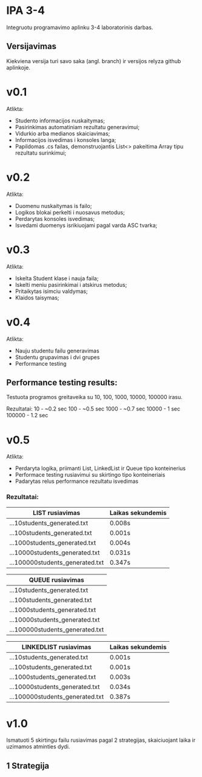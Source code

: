 # IPA 3-4

Integruotu programavimo aplinku 3-4 laboratorinis darbas.

## Versijavimas

Kiekviena versija turi savo saka (angl. branch) ir versijos relyza github aplinkoje.

# v0.1

Atlikta:
* Studento informacijos nuskaitymas;
* Pasirinkimas automatiniam rezultatu generavimui;
* Vidurkio arba medianos skaiciavimas;
* Informacijos isvedimas i konsoles langa;
* Papildomas .cs failas, demonstruojantis List<> pakeitima Array tipu rezultatu surinkimui;

# v0.2

Atlikta:
* Duomenu nuskaitymas is failo;
* Logikos blokai perkelti i nuosavus metodus;
* Perdarytas konsoles isvedimas;
* Isvedami duomenys isrikiuojami pagal varda ASC tvarka;

# v0.3

Atlikta:
* Iskelta Student klase i nauja faila;
* Iskelti meniu pasirinkimai i atskirus metodus;
* Pritaikytas isimciu valdymas;
* Klaidos taisymas;

# v0.4

Atlikta:
* Nauju studentu failu generavimas
* Studentu grupavimas i dvi grupes
* Performance testing

## Performance testing results:
Testuota programos greitaveika su 10, 100, 1000, 10000, 100000 irasu.

Rezultatai:
10 - ~0.2 sec
100 - ~0.5 sec
1000 - ~0.7 sec
10000 - 1 sec
100000 - 1.2 sec

# v0.5

Atlikta:
* Perdaryta logika, priimanti List, LinkedList ir Queue tipo konteinerius
* Performace testing rusiavimui su skirtingo tipo konteineriais
* Padarytas relus performance rezultatu isvedimas

### Rezultatai:
|LIST rusiavimas                             |Laikas sekundemis|
|--------------------------------------------|-----------------|
|...10students_generated.txt | 0.008s|
|...100students_generated.txt | 0.001s|
|...1000students_generated.txt | 0.004s|
|...10000students_generated.txt | 0.031s|
|...100000students_generated.txt | 0.347s|

|QUEUE rusiavimas                            |
|--------------------------------------------|
|...10students_generated.txt ||| uzima: 0.001s|
|...100students_generated.txt ||| uzima: 0.001s|
|...1000students_generated.txt ||| uzima: 0.003s|
|...10000students_generated.txt ||| uzima: 0.033s|
|...100000students_generated.txt ||| uzima: 0.398s|

|LINKEDLIST rusiavimas                       |Laikas sekundemis|
|--------------------------------------------|-----------------|
|...10students_generated.txt | 0.001s|
|...100students_generated.txt | 0.001s|
|...1000students_generated.txt | 0.003s|
|...10000students_generated.txt | 0.034s|
|...100000students_generated.txt | 0.387s|

# v1.0

Ismatuoti 5 skirtingu failu rusiavimas pagal 2 strategijas, skaiciuojant laika ir uzimamos atminties dydi.

## 1 Strategija















